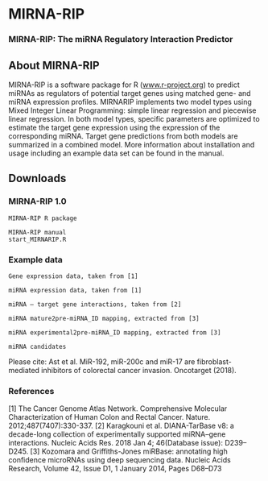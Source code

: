 # MIRNA-RIP

### MIRNA-RIP: The miRNA Regulatory Interaction Predictor

## About MIRNA-RIP

MIRNA-RIP is a software package for R (www.r-project.org) to predict miRNAs as regulators of potential target genes using matched gene- and miRNA expression profiles. MIRNARIP implements two model types using Mixed Integer Linear Programming: simple linear regression and piecewise linear regression. In both model types, specific parameters are optimized to estimate the target gene expression using the expression of the corresponding miRNA. Target gene predictions from both models are summarized in a combined model. More information about installation and usage including an example data set can be found in the manual.

## Downloads

### MIRNA-RIP 1.0

    MIRNA-RIP R package

    MIRNA-RIP manual
    start_MIRNARIP.R

### Example data

    Gene expression data, taken from [1]

    miRNA expression data, taken from [1]

    miRNA – target gene interactions, taken from [2]

    miRNA mature2pre-miRNA_ID mapping, extracted from [3]

    miRNA experimental2pre-miRNA_ID mapping, extracted from [3]

    miRNA candidates

Please cite: Ast et al. MiR-192, miR-200c and miR-17 are fibroblast-mediated inhibitors of colorectal cancer invasion. Oncotarget (2018).

### References

[1] The Cancer Genome Atlas Network.
Comprehensive Molecular Characterization of Human Colon and Rectal Cancer.
Nature. 2012;487(7407):330-337.
[2] Karagkouni et al.
DIANA-TarBase v8: a decade-long collection of experimentally supported miRNA–gene interactions.
Nucleic Acids Res. 2018 Jan 4; 46(Database issue): D239–D245.
[3] Kozomara and Griffiths-Jones
miRBase: annotating high confidence microRNAs using deep sequencing data.
Nucleic Acids Research, Volume 42, Issue D1, 1 January 2014, Pages D68–D73
